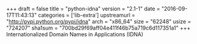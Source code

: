 +++
draft = false
title = "python-idna"
version = "2.1-1"
date = "2016-09-17T11:43:13"
categories = ['lib-extra']
upstreamurl = "http://pypi.python.org/pypi/idna"
arch = "x86_64"
size = "62248"
usize = "724207"
sha1sum = "700bd29f69aff04e411f46b75a719c6d117351a1"
+++
Internationalized Domain Names in Applications (IDNA)
